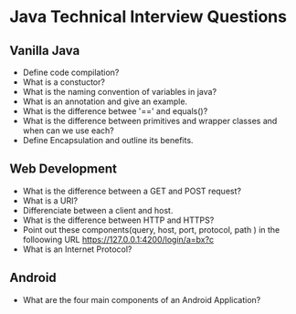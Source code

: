 # Java Technical Interview Questions
## Vanilla Java
* Define code compilation?
* What is a constuctor?
* What is the naming convention of variables in java?
* What is an annotation and give an example.
* What is the difference betwee '==' and equals()?
* What is the difference between primitives and wrapper classes and when can we use each?
* Define Encapsulation and outline its benefits.
## Web Development
* What is the difference between a GET and POST request?
* What is a URI?
* Differenciate between a client and host.
* What is the difference between HTTP and HTTPS?
* Point out these components(query, host, port, protocol, path ) in the folloowing URL https://127.0.0.1:4200/login/a=bx?c
* What is an Internet Protocol?
## Android
* What are the four main components of an Android Application?
